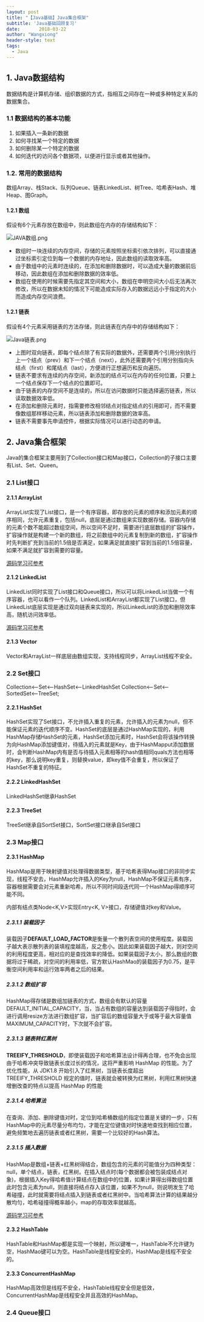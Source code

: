 ```yaml
---
layout: post
title: "【Java基础】Java集合框架"
subtitle: 'Java基础回顾复习'
date:       2018-03-22
author: "Wangxiong"
header-style: text
tags:
  - Java
---
```

## 1. Java数据结构

数据结构是计算机存储、组织数据的方式，指相互之间存在一种或多种特定关系的数据集合。

### 1.1 数据结构的基本功能

1. 如果插入一条新的数据
2. 如何寻找某一个特定的数据
3. 如何删除某一个特定的数据
4. 如何迭代的访问各个数据项，以便进行显示或者其他操作。

### 1.2. 常用的数据结构

数组Array、栈Stack、队列Queue、链表LinkedList、树Tree、哈希表Hash、堆Heap、图Graph。

#### 1.2.1 数组

假设有6个元素存放在数组中，则此数组在内存的存储结构如下：

![JAVA数组.png](https://upload-images.jianshu.io/upload_images/10547376-9a6168728ad74a3b.png?imageMogr2/auto-orient/strip%7CimageView2/2/w/1240)

- 数组时一块连续的内存空间，存储的元素按照坐标索引依次排列，可以直接通过坐标索引定位到每一个数据的内存地址，因此数组的读取效率高。
- 由于数组中的元素时连续的，在添加和删除数据时，可以造成大量的数据前后移动，因此数组在添加和删除数据的效率低。
- 数组在使用的时候需要先指定其空间和大小，数组在申明空间大小后无法再次修改，所以在数据未知的情况下可能造成实际存入的数据远远小于指定的大小而造成内存空间浪费。

#### 1.2.1 链表

假设有4个元素采用链表的方法存储，则此链表在内存中的存储结构如下：

![Java链表.png](https://upload-images.jianshu.io/upload_images/10547376-050dc8ebbf9bd061.png?imageMogr2/auto-orient/strip%7CimageView2/2/w/1240)

- 上图时双向链表，即每个结点除了有实际的数据外，还需要两个引用分别执行上一个结点（prev）和下一个结点（next），此外还需要两个引用分别指向头结点（first）和尾结点（last），方便进行正想遍历和反向遍历。
- 链表不要求有连续的内存空间，新添加的结点可以在内存的任何位置，只要上一个结点保存下一个结点的位置即可。
- 由于链表的内存空间不是连续的，所以在访问数据时只能选择遍历链表，所以读取数据效率低。
- 在添加和删除元素时，指需要修改相邻结点对指定结点的引用即可，而不需要像数组那样移动元素，所以链表添加和删除数据的效率高。
- 链表不需要事先申请控件，根据实际情况可以进行动态的申请。

## 2. Java集合框架

Java的集合框架主要用到了Collection接口和Map接口，Collection的子接口主要有List、Set、Queen。

### 2.1 List接口

#### 2.1.1 ArrayList

ArrayList实现了List接口，是一个有序容器，即存放的元素的顺序和添加元素的顺序相同，允许元素重复，包括null，底层是通过数组来实现数据存储。容器内存储的元素个数不能超过数组空间，所以空间不足时，需要进行底层数组的扩容操作，扩容操作就是构建一个新的数组，将之前数组中的元素复制到新的数组，扩容操作时先判断扩充到当前的1.5倍是否满足，如果满足就直接扩容到当前的1.5倍容量，如果不满足就扩容到需要的容量。

[源码学习可参考](https://github.com/leavesC/Java_Kotlin_Android_Learn/blob/master/collections/Java%E9%9B%86%E5%90%88%E6%A1%86%E6%9E%B6%E6%BA%90%E7%A0%81%E8%A7%A3%E6%9E%90%E4%B9%8BArrayList.md)

#### 2.1.2 LinkedList

LinkedList同时实现了List接口和Queue接口，所以可以将LinkedList当做一个有序容器，也可以看作一个队列。LinkedList和ArrayList都实现了List接口，但LinkedList底层实现是通过双向链表来实现的，所以LinkedList的添加和删除效率高，随机访问效率低。

[源码学习可参考](https://github.com/leavesC/Java_Kotlin_Android_Learn/blob/master/collections/Java%E9%9B%86%E5%90%88%E6%A1%86%E6%9E%B6%E6%BA%90%E7%A0%81%E8%A7%A3%E6%9E%90%E4%B9%8BLinkedList.md)

#### 2.1.3 Vector

Vector和ArrayList一样底层由数组实现，支持线程同步，ArrayList线程不安全。

### 2.2 Set接口

Collection<--Set<--HashSet<--LinkedHashSet   Collection<--Set<--SortedSet<--TreeSet;

#### 2.2.1 HashSet

HashSet实现了Set接口，不允许插入重复的元素，允许插入的元素为null，但不能保证元素的迭代顺序不变。HashSet的底层是通过HashMap实现的，利用HashMap存储HashSet的元素，HashSet添加元素时，HashSet会将该操作转换为向HashMap添加键值对，待插入的元素就是Key，由于HashMapput添加数据时，会判断HashMap内有是否与待插入元素相等的hash值相同quals方法也相等的key，那么说明key重复，则替换value，即key值不会重复，所以保证了HashSet不重复的特征。

#### 2.2.2 LinkedHashSet

LinkedHashSet继承HashSet

#### 2.2.3 TreeSet

TreeSet继承自SortSet接口，SortSet接口继承自Set接口

### 2.3 Map接口

#### 2.3.1 HashMap

HashMap是用于映射键值对处理得数据类型，基于哈希表得Map接口的非同步实现，线程不安去，HashMap允许插入的Key为null，HashMap不保证元素有序，容器根据需要会对元素重新哈希，所以不同时间段迭代同一个HashMap得顺序可能不同。

内部有结点类Node<K,V>实现Entry<K, V>接口，存储键值对key和Value。

##### 2.3.1.1 装载因子

装载因子**DEFAULT_LOAD_FACTOR**是衡量一个散列表空间的使用程度。装载因子越大表示散列表的装填程度越高，反之愈小。因此如果装载因子越大，则对空间的利用程度更高，相对应的是查找效率的降低。如果装载因子太小，那么数组的数据将过于稀疏，对空间的利用率低，官方默认HashMao的装载因子为0.75，是平衡空间利用率和运行效率两者之后的结果。

##### 2.3.1.2 数组扩容

HashMap得存储是数组加链表的方式，数组会有默认的容量DEFAULT_INITIAL_CAPACITY，当，当占有数组的容量达到装载因子得指时，会进行调用resize方法进行数组扩容，当扩容后的数组容量大于或等于最大容量值MAXIMUM_CAPACITY时，下次就不会扩容。

##### 2.3.1.3 链表转红黑树

**TREEIFY_THRESHOLD**，即使装载因子和哈希算法设计得再合理，也不免会出现由于哈希冲突导致链表长度过长的情况，这将严重影响 HashMap 的性能。为了优化性能，从 JDK1.8 开始引入了红黑树，当链表长度超出 TREEIFY_THRESHOLD 规定的值时，链表就会被转换为红黑树，利用红黑树快速增删改查的特点以提高 HashMap 的性能

##### 2.3.1.4 哈希算法

在查询、添加、删除键值对时，定位到哈希桶数组的指定位置是关键的一步，只有HashMap中的元素尽量分布均匀，才能在定位键值对时快速地查找到相应位置，避免频繁地去遍历链表或者红黑树，需要一个比较好的Hash算法。

##### 2.3.1.5 插入数据

HashMap是数组+链表+红黑树得结合，数组包含的元素的可能值分为四种类型：null，单个结点，链表，红黑树。在插入结点时(每个数据都会被包装成结点对象)，根据插入Key得哈希值计算结点在数组中的位置，如果计算得出得数组位置此时包含元素为null，则直接将结点存入该位置，如果不为null，则说明发生了哈希碰撞，此时就需要将结点插入到链表或者红黑树中。当哈希算法计算的结果越分散均匀，哈希碰撞得概率越小，map的存取效率就越高。

[源码学习可参考](https://github.com/leavesC/Java_Kotlin_Android_Learn/blob/master/collections/Java%E9%9B%86%E5%90%88%E6%A1%86%E6%9E%B6%E6%BA%90%E7%A0%81%E8%A7%A3%E6%9E%90%E4%B9%8BHashMap.md)

#### 2.3.2 HashTable

HashTable和HashMap都是实现一个映射，所以键唯一，HashTable不允许键为空，HashMao键可以为空。HashTable是线程安全的，HashMap是线程不安全的。

#### 2.3.3 ConcurrentHashMap

HashMap高效但是线程不安全，HashTable线程安全但是低效，ConcurrentHashMap是线程安全并且高效的HashMap。

### 2.4 Queue接口

